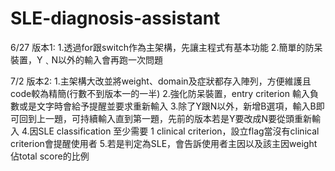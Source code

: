 # SLE-diagnosis-assistant
6/27 版本1:
1.透過for跟switch作為主架構，先讓主程式有基本功能
2.簡單的防呆裝置，Y﹑N以外的輸入會再跑一次問題

7/2 版本2:
1.主架構大改並將weight、domain及症狀都存入陣列，方便維護且code較為精簡(行數不到版本一的一半)
2.強化防呆裝置，entry criterion 輸入負數或是文字時會給予提醒並要求重新輸入
3.除了Y跟N以外，新增B選項，輸入B即可回到上一題，可持續輸入直到第一題，先前的版本若是Y要改成N要從頭重新輸入
4.因SLE classification 至少需要 1 clinical criterion，設立flag當沒有clinical criterion會提醒使用者
5.若是判定為SLE，會告訴使用者主因以及該主因weight佔total score的比例
